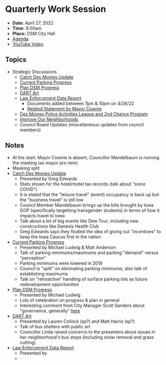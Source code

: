 # Quarterly Work Session

- **Date:** April 27, 2022
- **Time:** 8:00am
- **Place:** DSM City Hall
- [Agenda](https://councildocs.dsm.city/agendas/2022/20220427quarterlyworksession.pdf?pdf=Agenda&t=1651011288524)
- [YouTube Video](https://youtu.be/Uts9cq3ZiBY)

## Topics

- Strategic Discussions
    - [Catch Des Moines Update](https://www.dsm.city/document_center/City%20Clerk/Work%20Sessions/2022/2022%2004%2027%20Des%20Moines%20Presentation.pdf?pdf=Catch%20Des%20Moines%20Update&t=1651011288524)
    - [Current Parking Progress](https://www.dsm.city/document_center/City%20Clerk/Work%20Sessions/2022/2022%20%20Parking%20Regulations%20-%204-27-2022%20Council%20Workshop.pdf?pdf=Current%20Parking&t=1651011288524)
    - [Plan DSM Progress](https://www.dsm.city/document_center/City%20Clerk/Work%20Sessions/2022/PlanDSM%20Implementation.pdf?pdf=Plan%20DSM%20Progress&t=1651011288524)
    - [DART Art](https://www.dsm.city/document_center/City%20Clerk/Work%20Sessions/2022/CityCouncilWorkSession_Avenues_DARTArt.pdf?pdf=Dart%20Art&t=1651011288524)
    - [Law Enforcement Data Report](https://cms2files.revize.com/desmoines/document_center/City%20Clerk/Work%20Sessions/2022/LTDM%20CC%20LE%20Code%20Data%20Presentation%20FINAL%20APR%2026.pdf)
        - Documents added between 7pm & 10pm on 4/26/22
        - [Related Statement by Mayor Cownie](https://dsm-document-archive.netlify.app/#/view/markdown~04_18_22_cownie-statement-dmpd)
    - [Des Moines Police Activities League and 2nd Chance Program](https://www.dsm.city/document_center/City%20Clerk/Work%20Sessions/2022/YouthProgramming_Presentation_Final.pdf?pdf=Des%20Moines%20Police%20Activities%20League%20and%202nd%20Chance%20Program&t=1651011288524)
    - [Improve Our Neighborhoods](https://www.dsm.city/document_center/City%20Clerk/Work%20Sessions/2022/YouthProgramming_Presentation_Final.pdf?pdf=Des%20Moines%20Police%20Activities%20League%20and%202nd%20Chance%20Program&t=1651011288524)
    - Council Board Updates (miscellaneous updates from council members)

## Notes

- At the start: Mayor Cownie is absent, Councillor Mandelbaum is running the meeting (as mayor pro-tem)
- Masking split
- [Catch Des Moines Update](https://www.dsm.city/document_center/City%20Clerk/Work%20Sessions/2022/2022%2004%2027%20Des%20Moines%20Presentation.pdf?pdf=Catch%20Des%20Moines%20Update&t=1651011288524)
    - Presented by Greg Edwards
    - Stats shown for the hotel/motel tax records (talk about "since COVID")
    - It is stated that the "leisure travel" (event) occupancy is back up but the "business travel" is still low
    - Council Member Mandelbaum brings up the bills brought by Iowa GOP (specifically targetting transgender students) in terms of how it impacts travel to Iowa
    - Talk about a lot of big events like Dew Tour, including new constructions like Genesis Health Club
    - Greg Edwards says they floated the idea of giving out "incentives" to keep the Iowa Caucus first in the nation
- [Current Parking Progress](https://www.dsm.city/document_center/City%20Clerk/Work%20Sessions/2022/2022%20%20Parking%20Regulations%20-%204-27-2022%20Council%20Workshop.pdf?pdf=Current%20Parking&t=1651011288524)
    - Presented by Michael Ludwig & Matt Anderson
    - Talk of parking minimums/maximums and parking "demand" versus "perception"
    - Parking minimums were lowered in 2019
    - Council is "split" on eliminating parking minimums, also talk of establishing maximums
    - Talk on "retroactive" handling of surface parking lots as future redevelopment opportunities
- [Plan DSM Progress](https://www.dsm.city/document_center/City%20Clerk/Work%20Sessions/2022/PlanDSM%20Implementation.pdf?pdf=Plan%20DSM%20Progress&t=1651011288524)
    - Presented by Michael Ludwig
    - Lots of celebration on progress & plan in general
    - Interesting comment from City Manager Scott Sanders about "governance, generally" [here](https://youtu.be/Uts9cq3ZiBY?t=7344)
- [DART Art](https://www.dsm.city/document_center/City%20Clerk/Work%20Sessions/2022/CityCouncilWorkSession_Avenues_DARTArt.pdf?pdf=Dart%20Art&t=1651011288524)
    - Presented by Lauren Collock (sp?) and Matt Harris (sp?)
    - Talk of bus shelters with public art
    - Councillor Linda raised concerns to the presenters about issues in her neighborhood's bus stops (including snow removal and grass cutting)
- [Law Enforcement Data Report](https://cms2files.revize.com/desmoines/document_center/City%20Clerk/Work%20Sessions/2022/LTDM%20CC%20LE%20Code%20Data%20Presentation%20FINAL%20APR%2026.pdf)
    - Presented by 
    - 
    
